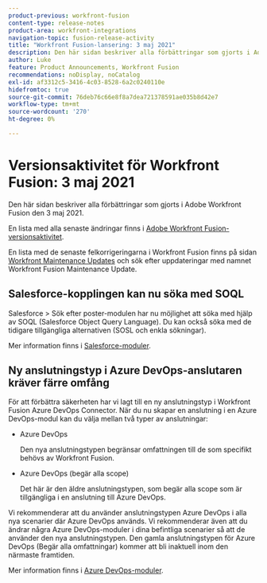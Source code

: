 ```yaml
---
product-previous: workfront-fusion
content-type: release-notes
product-area: workfront-integrations
navigation-topic: fusion-release-activity
title: "Workfront Fusion-lansering: 3 maj 2021"
description: Den här sidan beskriver alla förbättringar som gjorts i Adobe Workfront Fusion den 3 maj 2021.
author: Luke
feature: Product Announcements, Workfront Fusion
recommendations: noDisplay, noCatalog
exl-id: af3312c5-3416-4c03-8528-6a2c0240110e
hidefromtoc: true
source-git-commit: 76deb76c66e8f8a7dea721378591ae035b8d42e7
workflow-type: tm+mt
source-wordcount: '270'
ht-degree: 0%

---
```


# Versionsaktivitet för Workfront Fusion: 3 maj 2021

Den här sidan beskriver alla förbättringar som gjorts i Adobe Workfront Fusion den 3 maj 2021.

En lista med alla senaste ändringar finns i [Adobe Workfront Fusion-versionsaktivitet](../../../product-announcements/product-releases/fusion-release-activity/fusion-release-activity.md).

En lista med de senaste felkorrigeringarna i Workfront Fusion finns på sidan [Workfront Maintenance Updates](https://experienceleague.adobe.com/docs/workfront-known-issues/releases/current-updates.html) och sök efter uppdateringar med namnet Workfront Fusion Maintenance Update.

## Salesforce-kopplingen kan nu söka med SOQL

Salesforce > Sök efter poster-modulen har nu möjlighet att söka med hjälp av SOQL (Salesforce Object Query Language). Du kan också söka med de tidigare tillgängliga alternativen (SOSL och enkla sökningar).

Mer information finns i [Salesforce-moduler](../../../workfront-fusion/apps-and-their-modules/salesforce-modules.md).

## Ny anslutningstyp i Azure DevOps-anslutaren kräver färre omfång

För att förbättra säkerheten har vi lagt till en ny anslutningstyp i Workfront Fusion Azure DevOps Connector. När du nu skapar en anslutning i en Azure DevOps-modul kan du välja mellan två typer av anslutningar:

* Azure DevOps

  Den nya anslutningstypen begränsar omfattningen till de som specifikt behövs av Workfront Fusion.

* Azure DevOps (begär alla scope)

  Det här är den äldre anslutningstypen, som begär alla scope som är tillgängliga i en anslutning till Azure DevOps.

Vi rekommenderar att du använder anslutningstypen Azure DevOps i alla nya scenarier där Azure DevOps används. Vi rekommenderar även att du ändrar några Azure DevOps-moduler i dina befintliga scenarier så att de använder den nya anslutningstypen. Den gamla anslutningstypen för Azure DevOps (Begär alla omfattningar) kommer att bli inaktuell inom den närmaste framtiden.

Mer information finns i [Azure DevOps-moduler](../../../workfront-fusion/apps-and-their-modules/azure-dev-ops.md).
